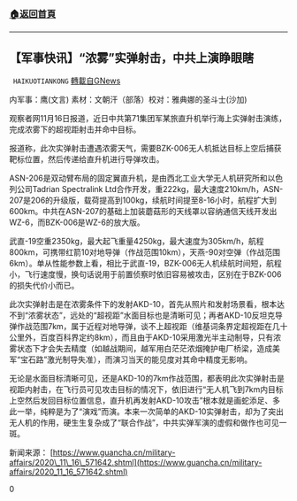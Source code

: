 ###  [:house:返回首頁](https://github.com/ourhimalayas/txt)
---

## 【军事快讯】“浓雾”实弹射击，中共上演睁眼瞎
` HAIKUOTIANKONG` [轉載自GNews](https://gnews.org/zh-hans/565920/)

内军事：鹰(文言) 素材：文朝汗（部落）校对：雅典娜的圣斗士(沙加)

观察者网11月16日报道，近日中共第71集团军某旅直升机举行海上实弹射击演练，完成浓雾下的超视距射击并命中目标。

报道称，此次实弹射击遭遇浓雾天气，需要BZK-006无人机抵达目标上空后捕获靶标位置，然后传递给直升机进行导弹攻击。

ASN-206是双动臂布局的固定翼直升机，是由西北工业大学无人机研究所和以色列公司Tadrian Spectralink Ltd合作开发，重222kg，最大速度210km/h，ASN-207是206的升级版，载荷提高到100kg，续航时间提至8-16小时，航程扩大到600km。中共在ASN-207的基础上加装蘑菇形的天线罩以容纳通信天线开发出WZ-6，而BZK-006是WZ-6的放大版。

武直-19空重2350kg，最大起飞重量4250kg，最大速度为305km/h，航程800km，可携带红箭10对地导弹（作战范围10km），天燕-90对空弹（作战范围6km）。单从性能参数上看，相比于武直-19，BZK-006无人机续航时间短，航程小，飞行速度慢，换句话说用于前置侦察时依旧容易被攻击，区别在于BZK-006的损失代价小而已。

此次实弹射击是在浓雾条件下的发射AKD-10，首先从照片和发射场景看，根本达不到“浓雾状态”，远处的“超视距”水面目标也是清晰可见；再者AKD-10反坦克导弹作战范围7km，属于近程对地导弹，谈不上超视距（维基词条界定超视距在几十公里外，百度百科界定约8km），而且由于AKD-10采用激光半主动制导，只有浓雾状态下才会失去精度（如越战期间，越军用白茫茫浓烟掩护电厂桥梁，造成美军“宝石路”激光制导失准），而演习当天的能见度对其命中精度无影响。

无论是水面目标清晰可见，还是AKD-10的7km作战范围，都表明此次实弹射击是视距内射击，在飞行员可见攻击目标的情况下，依旧进行“无人机飞到7km内目标上空然后发回目标位置信息，直升机再发射AKD-10攻击”根本就是画蛇添足、多此一举，纯粹是为了“演戏”而演。本来一次简单的AKD-10实弹射击，却为了突出无人机的作用，硬生生复杂成了“联合作战”，中共实弹军演的虚假和做作也可见一斑。

新闻来源：
[https://www.guancha.cn/military-affairs/2020\_11\_16\_571642.shtml](https://www.guancha.cn/military-affairs/2020_11_16_571642.shtml)

0
